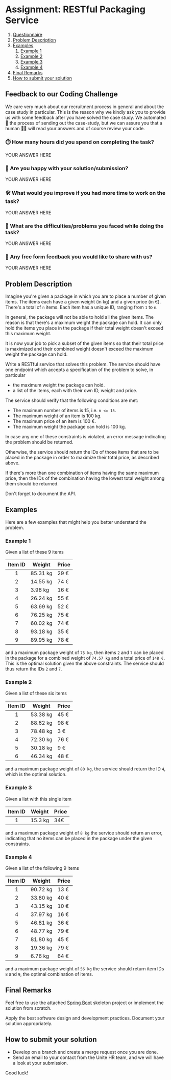 # Assignment: RESTful Packaging Service

1. [Questionnaire](#questionnaire)
2. [Problem Description](#problem-description)
3. [Examples](#examples)
    1. [Example 1](#example-1)
    1. [Example 2](#example-2)
    1. [Example 3](#example-3)
    1. [Example 4](#example-4)
4. [Final Remarks](#final-remarks)
5. [How to submit your solution](#how-to-submit-your-solution)

## Feedback to our Coding Challenge

We care very much about our recruitment process in general and about the case study in particular. This is the reason why we kindly ask you to provide us with some feedback after you have solved the case study. We automated 🤖 the process of sending out the case-study, but we can assure you that a human 🧔👩 ️will read your answers and of course review your code.

### ⏱️ How many hours did you spend on completing the task?

YOUR ANSWER HERE

### 🤷 Are you happy with your solution/submission?

YOUR ANSWER HERE

### 🛠 What would you improve if you had more time to work on the task?

YOUR ANSWER HERE

### 😤 What are the difficulties/problems you faced while doing the task?

YOUR ANSWER HERE

### 💬 Any free form feedback you would like to share with us?

YOUR ANSWER HERE

## Problem Description

Imagine you're given a package in which you are to place a number of given items. The items each have a given weight (in kg) and a given price (in €). There's a total of `n` items. Each item has a unique ID, ranging from `1` to `n`.

In general, the package will not be able to hold all the given items. The reason is that there's a maximum weight the package can hold. It can only hold the items you place in the package if their total weight doesn't exceed this maximum weight.

It is now your job to pick a subset of the given items so that their total price is maximized and their combined weight doesn't exceed the maximum weight the package can hold.

Write a RESTful service that solves this problem. The service should have one endpoint which accepts a specification of the problem to solve, in particular

- the maximum weight the package can hold.
- a list of the items, each with their own ID, weight and price.

The service should verify that the following conditions are met:

- The maximum number of items is 15, i.e. `n <= 15`.
- The maximum weight of an item is 100 kg.
- The maximum price of an item is 100 €.
- The maximum weight the package can hold is 100 kg.

In case any one of these constraints is violated, an error message indicating the problem should be returned.

Otherwise, the service should return the IDs of those items that are to be placed in the package in order to maximize their total price, as described above.

If there's more than one combination of items having the same maximum price, then the IDs of the combination having the lowest total weight among them should be returned.

Don't forget to document the API.

## Examples

Here are a few examples that might help you better understand the problem.

### Example 1

Given a list of these 9 items

| Item ID | Weight   | Price |
|:-------:|----------|-------|
| 1       | 85.31 kg | 29 €  |
| 2       | 14.55 kg | 74 €  |
| 3       |  3.98 kg | 16 €  |
| 4       | 26.24 kg | 55 €  |
| 5       | 63.69 kg | 52 €  |
| 6       | 76.25 kg | 75 €  |
| 7       | 60.02 kg | 74 €  |
| 8       | 93.18 kg | 35 €  |
| 9       | 89.95 kg | 78 €  |

and a maximum package weight of `75 kg`, then items `2` and `7` can be placed in the package for a combined weight of `74.57 kg` and a total price of `148 €`. This is the optimal solution given the above constraints. The service should thus return the IDs `2` and `7`.


### Example 2

Given a list of these six items

| Item ID | Weight   | Price |
|:-------:|----------|-------|
| 1       | 53.38 kg | 45 €  |
| 2       | 88.62 kg | 98 €  |
| 3       | 78.48 kg |  3 €  |
| 4       | 72.30 kg | 76 €  |
| 5       | 30.18 kg |  9 €  |
| 6       | 46.34 kg | 48 €  |

and a maximum package weight of `80 kg`, the service should return the ID `4`, which is the optimal solution.

### Example 3

Given a list with this single item

| Item ID | Weight   | Price |
|:-------:|----------|-------|
| 1       | 15.3 kg  | 34€   |

and a maximum package weight of `8 kg` the service should return an error, indicating that no items can be placed in the package under the given constraints.


### Example 4

Given a list of the following 9 items

| Item ID | Weight   | Price |
|:-------:|----------|-------|
| 1       | 90.72 kg | 13 €  |
| 2       | 33.80 kg | 40 €  |
| 3       | 43.15 kg | 10 €  |
| 4       | 37.97 kg | 16 €  |
| 5       | 46.81 kg | 36 €  |
| 6       | 48.77 kg | 79 €  |
| 7       | 81.80 kg | 45 €  |
| 8       | 19.36 kg | 79 €  |
| 9       | 6.76 kg  | 64 €  |

and a maximum package weight of `56 kg` the service should return item IDs `8` and `9`, the optimal combination of items.

## Final Remarks

Feel free to use the attached [Spring Boot](https://spring.io/projects/spring-boot) skeleton project or implement the solution from scratch.

Apply the best software design and development practices. Document your solution appropriately.

## How to submit your solution

- Develop on a branch and create a merge request once you are done.
- Send an email to your contact from the Unite HR team, and we will have a look at your submission.

Good luck!
